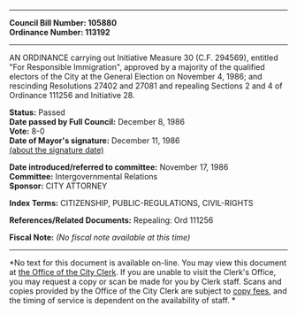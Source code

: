 * * * * *  
  
**Council Bill Number: [](#h0)[](#h2)105880**   
**Ordinance Number: 113192**  
  
* * * * *  
  
AN ORDINANCE carrying out Initiative Measure 30 (C.F. 294569), entitled "For Responsible Immigration", approved by a majority of the qualified electors of the City at the General Election on November 4, 1986; and rescinding Resolutions 27402 and 27081 and repealing Sections 2 and 4 of Ordinance 111256 and Initiative 28.  
  
**Status:** Passed   
**Date passed by Full Council:** December 8, 1986   
**Vote:** 8-0   
**Date of Mayor's signature:** December 11, 1986   
[(about the signature date)](/~public/approvaldate.htm)   
  
  
**Date introduced/referred to committee:** November 17, 1986   
**Committee:** Intergovernmental Relations   
**Sponsor:** CITY ATTORNEY   
  
**Index Terms:** CITIZENSHIP, PUBLIC-REGULATIONS, CIVIL-RIGHTS  
  
**References/Related Documents:** Repealing: Ord 111256  
  
**Fiscal Note:** *(No fiscal note available at this time)*  
  
* * * * *  
  
*No text for this document is available on-line. You may view this document at [the Office of the City Clerk](http://www.seattle.gov/leg/clerk/contactUs.htm). If you are unable to visit the Clerk's Office, you may request a copy or scan be made for you by Clerk staff. Scans and copies provided by the Office of the City Clerk are subject to [copy fees](http://clerk.seattle.gov/~public/clerkfees.htm), and the timing of service is dependent on the availability of staff. *  
  
  
